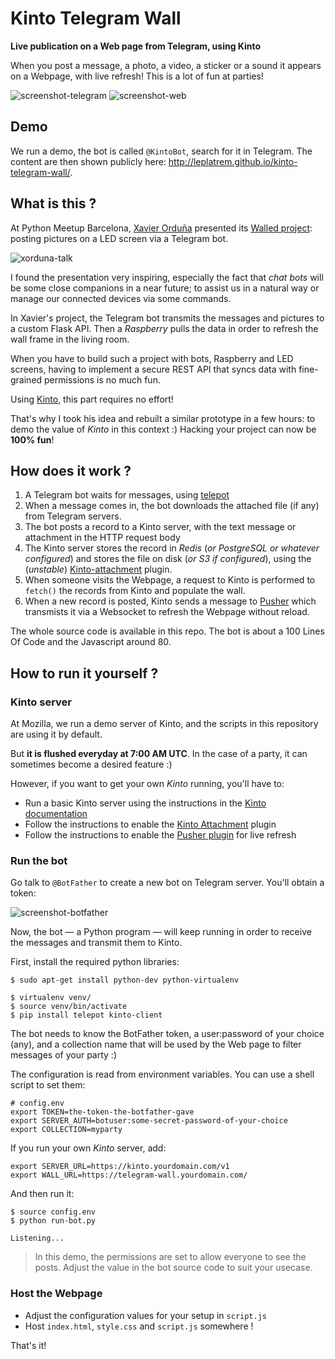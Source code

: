 # Kinto Telegram Wall

**Live publication on a Web page from Telegram, using Kinto**

When you post a message, a photo, a video, a sticker or a sound it appears on a
Webpage, with live refresh! This is a lot of fun at parties!

![screenshot-telegram](screenshot-telegram.png)
![screenshot-web](screenshot-web.png)


## Demo

We run a demo, the bot is called ``@KintoBot``, search for it in Telegram.
The content are then shown publicly here: http://leplatrem.github.io/kinto-telegram-wall/.


## What is this ?

At Python Meetup Barcelona, [Xavier Orduña](https://twitter.com/xorduna) presented
its [Walled project](https://github.com/xorduna/walledproject): posting pictures
on a LED screen via a Telegram bot.

![xorduna-talk](xorduna-talk.jpg)

I found the presentation very inspiring, especially the fact that *chat bots* will
be some close companions in a near future; to assist us in a natural way or manage our
connected devices via some commands.

In Xavier's project, the Telegram bot transmits the messages and pictures
to a custom Flask API. Then a *Raspberry* pulls the data in order to refresh the
wall frame in the living room.

When you have to build such a project with bots, Raspberry and LED screens, having to implement a secure REST API that syncs data with fine-grained permissions is no much fun.

Using [Kinto](http://kinto.readthedocs.org/), this part requires no effort!

That's why I took his idea and rebuilt a similar prototype in a few hours: to demo
the value of *Kinto* in this context :) Hacking your project can now be **100% fun**!


## How does it work ?

1. A Telegram bot waits for messages, using [telepot](https://github.com/nickoala/telepot)
1. When a message comes in, the bot downloads the attached file (if any) from
   Telegram servers.
1. The bot posts a record to a Kinto server, with the text message or attachment
   in the HTTP request body
1. The Kinto server stores the record in *Redis* (*or PostgreSQL or whatever configured*)   and stores the file on disk (*or S3 if configured*), using the (*unstable*)
   [Kinto-attachment](https://github.com/Kinto/kinto-attachment/) plugin.
1. When someone visits the Webpage, a request to Kinto is performed to `fetch()`
   the records from Kinto and populate the wall.
1. When a new record is posted, Kinto sends a message to [Pusher](https://pusher.com/)
   which transmists it via a Websocket to refresh the Webpage without reload.

The whole source code is available in this repo. The bot is about a 100 Lines Of
Code and the Javascript around 80.


## How to run it yourself ?

### Kinto server

At Mozilla, we run a demo server of Kinto, and the scripts in this repository are using
it by default.

But **it is flushed everyday at 7:00 AM UTC**. In the case of a party, it can
sometimes become a desired feature :)

However, if you want to get your own *Kinto* running, you'll have to:

* Run a basic Kinto server using the instructions in the [Kinto documentation](http://kinto.readthedocs.org/)
* Follow the instructions to enable the [Kinto Attachment](https://github.com/Kinto/kinto-attachment/) plugin
* Follow the instructions to enable the [Pusher plugin](https://github.com/leplatrem/cliquet-pusher/tree/master/demo) for live refresh


### Run the bot

Go talk to `@BotFather` to create a new bot on Telegram server. You'll obtain a token:

![screenshot-botfather](screenshot-botfather.png)

Now, the bot — a Python program — will keep running in order to receive the messages and transmit
them to Kinto.

First, install the required python libraries:

```shell
$ sudo apt-get install python-dev python-virtualenv

$ virtualenv venv/
$ source venv/bin/activate
$ pip install telepot kinto-client
```

The bot needs to know the BotFather token, a user:password of your choice (any),
and a collection name that will be used by the Web page to filter messages of your party :)

The configuration is read from environment variables. You can use a shell script to set them:

```shell
# config.env
export TOKEN=the-token-the-botfather-gave
export SERVER_AUTH=botuser:some-secret-password-of-your-choice
export COLLECTION=myparty
```

If you run your own *Kinto* server, add:

```shell
export SERVER_URL=https://kinto.yourdomain.com/v1
export WALL_URL=https://telegram-wall.yourdomain.com/
```

And then run it:

```shell
$ source config.env
$ python run-bot.py

Listening...
```

> In this demo, the permissions are set to allow everyone to see the posts.
> Adjust the value in the bot source code to suit your usecase.


### Host the Webpage

* Adjust the configuration values for your setup in `script.js`
* Host `index.html`, `style.css` and `script.js` somewhere !


That's it!
